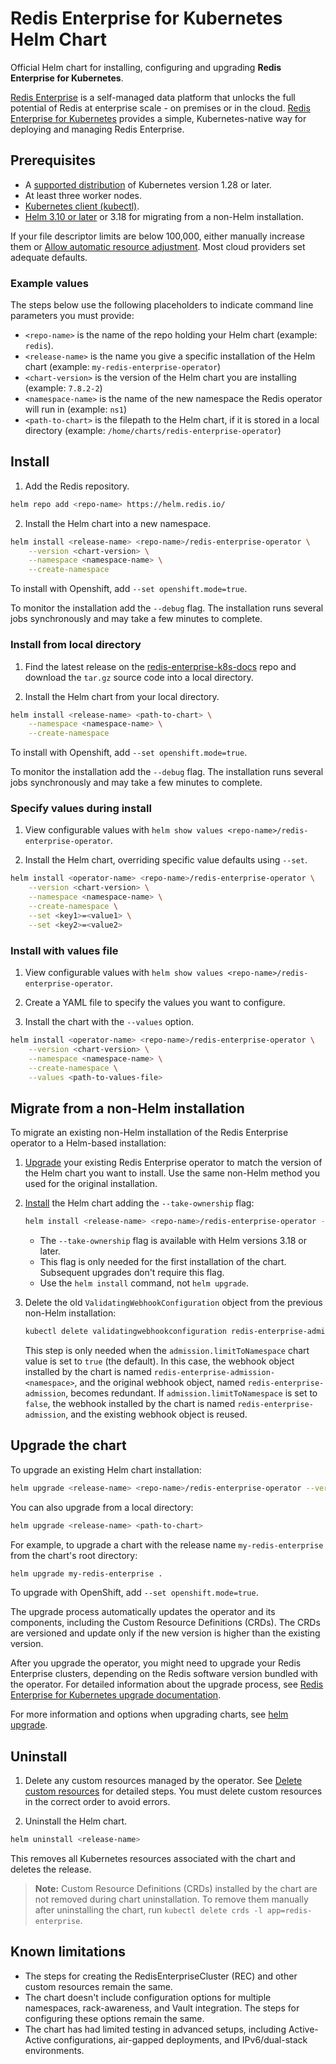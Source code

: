 # Redis Enterprise for Kubernetes Helm Chart

Official Helm chart for installing, configuring and upgrading **Redis Enterprise for Kubernetes**.

[Redis Enterprise](https://redis.io/docs/latest/operate/rs/) is a self-managed data platform that unlocks the full potential of Redis at enterprise scale - on premises or in the cloud.
[Redis Enterprise for Kubernetes](https://redis.io/docs/latest/operate/kubernetes/) provides a simple, Kubernetes-native way for deploying and managing Redis Enterprise.

## Prerequisites

- A [supported distribution](https://redis.io/docs/latest/operate/kubernetes/reference/supported_k8s_distributions/) of Kubernetes version 1.28 or later.
- At least three worker nodes.
- [Kubernetes client (kubectl)](https://kubernetes.io/docs/tasks/tools/).
- [Helm 3.10 or later](https://helm.sh/docs/intro/install/) or 3.18 for migrating from a non-Helm installation.

If your file descriptor limits are below 100,000, either manually increase them or [Allow automatic resource adjustment](https://redis.io/docs/latest/operate/kubernetes/security/allow-resource-adjustment/). Most cloud providers set adequate defaults.

### Example values

The steps below use the following placeholders to indicate command line parameters you must provide:

- `<repo-name>` is the name of the repo holding your Helm chart (example: `redis`).
- `<release-name>` is the name you give a specific installation of the Helm chart (example: `my-redis-enterprise-operator`)
- `<chart-version>` is the version of the Helm chart you are installing (example: `7.8.2-2`)
- `<namespace-name>` is the name of the new namespace the Redis operator will run in (example: `ns1`)
- `<path-to-chart>` is the filepath to the Helm chart, if it is stored in a local directory (example: `/home/charts/redis-enterprise-operator`)

## Install

1. Add the Redis repository.

```sh
helm repo add <repo-name> https://helm.redis.io/
```

2. Install the Helm chart into a new namespace.

```sh
helm install <release-name> <repo-name>/redis-enterprise-operator \
    --version <chart-version> \
    --namespace <namespace-name> \
    --create-namespace
```

To install with Openshift, add `--set openshift.mode=true`.

To monitor the installation add the `--debug` flag. The installation runs several jobs synchronously and may take a few minutes to complete.

### Install from local directory

1. Find the latest release on the [redis-enterprise-k8s-docs](https://github.com/RedisLabs/redis-enterprise-k8s-docs/releases) repo and download the `tar.gz` source code into a local directory.

2. Install the Helm chart from your local directory.

```sh
helm install <release-name> <path-to-chart> \
    --namespace <namespace-name> \
    --create-namespace
```

To install with Openshift, add `--set openshift.mode=true`.

To monitor the installation add the `--debug` flag. The installation runs several jobs synchronously and may take a few minutes to complete.

### Specify values during install

1. View configurable values with `helm show values <repo-name>/redis-enterprise-operator`.

2. Install the Helm chart, overriding specific value defaults using `--set`.

```sh
helm install <operator-name> <repo-name>/redis-enterprise-operator \
    --version <chart-version> \
    --namespace <namespace-name> \
    --create-namespace \
    --set <key1>=<value1> \
    --set <key2>=<value2>
```

### Install with values file

1. View configurable values with `helm show values <repo-name>/redis-enterprise-operator`.

2. Create a YAML file to specify the values you want to configure.

3. Install the chart with the `--values` option.

```sh
helm install <operator-name> <repo-name>/redis-enterprise-operator \
    --version <chart-version> \
    --namespace <namespace-name> \
    --create-namespace \
    --values <path-to-values-file>
```

## Migrate from a non-Helm installation

To migrate an existing non-Helm installation of the Redis Enterprise operator to a Helm-based installation:

1. [Upgrade](https://redis.io/docs/latest/operate/kubernetes/upgrade/) your existing Redis Enterprise operator to match the version of the Helm chart you want to install. Use the same non-Helm method you used for the original installation.

2. [Install](#install) the Helm chart adding the `--take-ownership` flag:

   ```sh
   helm install <release-name> <repo-name>/redis-enterprise-operator --take-ownership
   ```

   - The `--take-ownership` flag is available with Helm versions 3.18 or later.
   - This flag is only needed for the first installation of the chart. Subsequent upgrades don't require this flag.
   - Use the `helm install` command, not `helm upgrade`.

3. Delete the old `ValidatingWebhookConfiguration` object from the previous non-Helm installation:

   ```sh
   kubectl delete validatingwebhookconfiguration redis-enterprise-admission
   ```

   This step is only needed when the `admission.limitToNamespace` chart value is set to `true` (the default). In this case, the webhook object installed by the chart is named `redis-enterprise-admission-<namespace>`, and the original webhook object, named `redis-enterprise-admission`, becomes redundant. If `admission.limitToNamespace` is set to `false`, the webhook installed by the chart is named `redis-enterprise-admission`, and the existing webhook object is reused.

## Upgrade the chart

To upgrade an existing Helm chart installation:

```sh
helm upgrade <release-name> <repo-name>/redis-enterprise-operator --version <chart-version>
```

You can also upgrade from a local directory:

```sh
helm upgrade <release-name> <path-to-chart>
```

For example, to upgrade a chart with the release name `my-redis-enterprise` from the chart's root directory:

```sh
helm upgrade my-redis-enterprise .
```

To upgrade with OpenShift, add `--set openshift.mode=true`.

The upgrade process automatically updates the operator and its components, including the Custom Resource Definitions (CRDs). The CRDs are versioned and update only if the new version is higher than the existing version.

After you upgrade the operator, you might need to upgrade your Redis Enterprise clusters, depending on the Redis software version bundled with the operator. For detailed information about the upgrade process, see [Redis Enterprise for Kubernetes upgrade documentation](https://redis.io/docs/latest/operate/kubernetes/upgrade/).

For more information and options when upgrading charts, see [helm upgrade](https://helm.sh/docs/helm/helm_upgrade/).

## Uninstall

1. Delete any custom resources managed by the operator. See [Delete custom resources](https://redis.io/docs/latest/operate/kubernetes/re-clusters/delete-custom-resources/) for detailed steps. You must delete custom resources in the correct order to avoid errors.

2. Uninstall the Helm chart.

```sh
helm uninstall <release-name>
```

This removes all Kubernetes resources associated with the chart and deletes the release.

> **Note:** Custom Resource Definitions (CRDs) installed by the chart are not removed during chart uninstallation. To remove them manually after uninstalling the chart, run `kubectl delete crds -l app=redis-enterprise`.

## Known limitations

- The steps for creating the RedisEnterpriseCluster (REC) and other custom resources remain the same.
- The chart doesn't include configuration options for multiple namespaces, rack-awareness, and Vault integration. The steps for configuring these options remain the same.
- The chart has had limited testing in advanced setups, including Active-Active configurations, air-gapped deployments, and IPv6/dual-stack environments.

